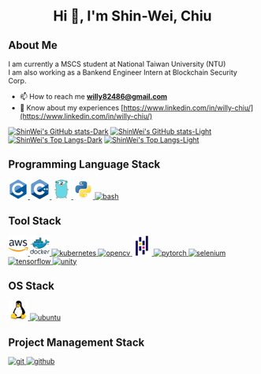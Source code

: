 <h1 align="center">Hi 👋, I'm Shin-Wei, Chiu</h1>

## About Me
I am currently a MSCS student at National Taiwan University (NTU)\
I am also working as a Bankend Engineer Intern at Blockchain Security Corp.
- 📫 How to reach me **willy82486@gmail.com**
- 📄 Know about my experiences [https://www.linkedin.com/in/willy-chiu/](https://www.linkedin.com/in/willy-chiu/)


<!--| <img alt="my stats" src="https://github-readme-stats.vercel.app/api?username=willy82486&show_icons=true&theme=gruvbox" width="400"/> | <img alt="top langs" src="https://github-readme-stats.vercel.app/api/top-langs/?username=willy82486&layout=compact&theme=gruvbox" width="400"/> |
|----------------------------|----------------------------|-->

<!--<img alt="my stats" align="left" width="50%" src="https://github-readme-stats.vercel.app/api?username=willy82486&show_icons=true"/>
<img alt="top langs" align="left" width="50%" src="https://github-readme-stats.vercel.app/api/top-langs/?username=willy82486&layout=compact"/>-->

[![ShinWei's GitHub stats-Dark](https://github-readme-stats.vercel.app/api?username=willy82486&show_icons=true&theme=dark#gh-dark-mode-only)](https://github.com/anuraghazra/github-readme-stats#gh-dark-mode-only)
[![ShinWei's GitHub stats-Light](https://github-readme-stats.vercel.app/api?username=willy82486&show_icons=true&theme=gruvbox#gh-light-mode-only)](https://github.com/anuraghazra/github-readme-stats#gh-light-mode-only)
[![ShinWei's Top Langs-Dark](https://github-readme-stats.vercel.app/api/top-langs?username=willy82486&layout=compact&hide=jupyter%20notebook&theme=dark#gh-dark-mode-only)](https://github.com/anuraghazra/github-readme-stats#gh-dark-mode-only)
[![ShinWei's Top Langs-Light](https://github-readme-stats.vercel.app/api/top-langs?username=willy82486&layout=compact&hide=jupyter%20notebook&theme=gruvbox#gh-light-mode-only)](https://github.com/anuraghazra/github-readme-stats#gh-light-mode-only)

<!--<picture>
    <source
    srcset="https://github-readme-stats.vercel.app/api?username=willy82486&show_icons=true&theme=dark"
    media="(prefers-color-scheme: dark)"
    />
    <source
    srcset="https://github-readme-stats.vercel.app/api?username=willy82486&show_icons=true"
    media="(prefers-color-scheme: light), (prefers-color-scheme: no-preference)"
    />
    <img
        alt="Refresh the page to see my GitHub Stats"
        height="190px" align="center"
        src="https://github-readme-stats.vercel.app/api?username=willy82486&show_icons=true"
    />
</picture>
<picture>
    <source
        srcset="https://github-readme-stats.vercel.app/api/top-langs?username=willy82486&layout=compact&hide=jupyter%20notebook&theme=dark"
        media="(prefers-color-scheme: dark)"
    />
    <source
        srcset="https://github-readme-stats.vercel.app/api/top-langs?username=willy82486&layout=compact&hide=jupyter%20notebook"
        media="(prefers-color-scheme: light), (prefers-color-scheme: no-preference)"
    />
    <img
        alt="Refresh the page to see the most used languages of me"
        height="190px" align="center"
        src="https://github-readme-stats.vercel.app/api/top-langs?username=willy82486&layout=compact&hide=jupyter%20notebook"
    />
</picture>-->


<!--<h3 align="left">Connect with me</h3>
<p align="left">
<a href="https://linkedin.com/in/willy-chiu" target="blank"><img align="center" src="https://raw.githubusercontent.com/rahuldkjain/github-profile-readme-generator/master/src/images/icons/Social/linked-in-alt.svg" alt="willy-chiu" height="30" width="40" /></a>
</p>-->

## Programming Language Stack

<p align="left">   
<a href="https://www.cprogramming.com/" target="_blank" rel="noreferrer"> <img src="https://raw.githubusercontent.com/devicons/devicon/master/icons/c/c-original.svg" alt="c" width="40" height="40"/> </a> 
<a href="https://www.w3schools.com/cpp/" target="_blank" rel="noreferrer"> <img src="https://raw.githubusercontent.com/devicons/devicon/master/icons/cplusplus/cplusplus-original.svg" alt="cplusplus" width="40" height="40"/> </a> 
<a href="https://golang.org" target="_blank" rel="noreferrer"> <img src="https://raw.githubusercontent.com/devicons/devicon/master/icons/go/go-original.svg" alt="go" width="40" height="40"/> </a>
<a href="https://www.python.org" target="_blank" rel="noreferrer"> <img src="https://raw.githubusercontent.com/devicons/devicon/master/icons/python/python-original.svg" alt="python" width="40" height="40"/> </a>  
<a href="https://bash.org/" target="_blank" rel="noreferrer"> <img src="https://www.vectorlogo.zone/logos/gnu_bash/gnu_bash-icon.svg" alt="bash" width="40" height="40"/> </a>
</p>

## Tool Stack
<p align="left">
<a href="https://aws.amazon.com" target="_blank" rel="noreferrer"> <img src="https://raw.githubusercontent.com/devicons/devicon/master/icons/amazonwebservices/amazonwebservices-original-wordmark.svg" alt="aws" width="40" height="40"/> </a>
<a href="https://www.docker.com/" target="_blank" rel="noreferrer"> <img src="https://raw.githubusercontent.com/devicons/devicon/master/icons/docker/docker-original-wordmark.svg" alt="docker" width="40" height="40"/> </a>
<a href="https://kubernetes.io" target="_blank" rel="noreferrer"> <img src="https://www.vectorlogo.zone/logos/kubernetes/kubernetes-icon.svg" alt="kubernetes" width="40" height="40"/> </a>
<a href="https://opencv.org/" target="_blank" rel="noreferrer"> <img src="https://www.vectorlogo.zone/logos/opencv/opencv-icon.svg" alt="opencv" width="40" height="40"/> </a>
<a href="https://pandas.pydata.org/" target="_blank" rel="noreferrer"> <img src="https://raw.githubusercontent.com/devicons/devicon/2ae2a900d2f041da66e950e4d48052658d850630/icons/pandas/pandas-original.svg" alt="pandas" width="40" height="40"/> </a>
<a href="https://pytorch.org/" target="_blank" rel="noreferrer"> <img src="https://www.vectorlogo.zone/logos/pytorch/pytorch-icon.svg" alt="pytorch" width="40" height="40"/> </a>
<a href="https://www.selenium.dev" target="_blank" rel="noreferrer"> <img src="https://raw.githubusercontent.com/detain/svg-logos/780f25886640cef088af994181646db2f6b1a3f8/svg/selenium-logo.svg" alt="selenium" width="40" height="40"/> </a>
<a href="https://www.tensorflow.org" target="_blank" rel="noreferrer"> <img src="https://www.vectorlogo.zone/logos/tensorflow/tensorflow-icon.svg" alt="tensorflow" width="40" height="40"/> </a>
<a href="https://unity.com/" target="_blank" rel="noreferrer"> <img src="https://www.vectorlogo.zone/logos/unity3d/unity3d-icon.svg" alt="unity" width="40" height="40"/> </a>
</p>

## OS Stack
<p align="left">
<a href="https://www.linux.org/" target="_blank" rel="noreferrer"> <img src="https://raw.githubusercontent.com/devicons/devicon/master/icons/linux/linux-original.svg" alt="linux" width="40" height="40"/> </a>
<a href="https://ubuntu.com/" target="_blank" rel="noreferrer"> <img src="https://assets.ubuntu.com/v1/29985a98-ubuntu-logo32.png" alt="ubuntu" width="40" height="40"/> </a>
</p>

## Project Management Stack
<p align="left">
<a href="https://git-scm.com/" target="_blank" rel="noreferrer"> <img src="https://www.vectorlogo.zone/logos/git-scm/git-scm-icon.svg" alt="git" width="40" height="40"/> </a>
<a href="https://github.com/" target="_blank" rel="noreferrer"> <img src="https://github.githubassets.com/images/modules/logos_page/GitHub-Mark.png" alt="github" width="40" height="40"/> </a>
</p>

